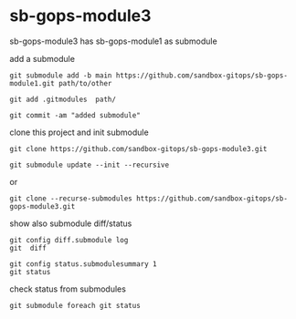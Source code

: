 # sb-gops-module3
sb-gops-module3 has sb-gops-module1 as submodule

add a submodule
~~~
git submodule add -b main https://github.com/sandbox-gitops/sb-gops-module1.git path/to/other

git add .gitmodules  path/

git commit -am "added submodule"
~~~

clone this project and init submodule
~~~
git clone https://github.com/sandbox-gitops/sb-gops-module3.git

git submodule update --init --recursive
~~~
or
~~~
git clone --recurse-submodules https://github.com/sandbox-gitops/sb-gops-module3.git
~~~

show also submodule diff/status
~~~
git config diff.submodule log
git  diff

git config status.submodulesummary 1
git status
~~~

check status from submodules
~~~
git submodule foreach git status
~~~
